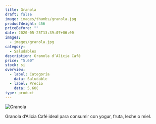 ```yaml
---
title: Granola
draft: false
image: images/thumbs/granola.jpg
productWeight: 456
priceBefore: ""
date: 2020-05-25T13:39:07+06:00
images:
  - images/granola.jpg
category:
  - Saludables
description: Granola d’Alicia Café
price: "5.60"
stock: si
overview:
  - label: Categoría
    data: Saludable
  - label: Precio
    data: 5.60€
type: product
---
```

![Granola](/images/granola.jpg "Granola")

Granola d’Alicia Café ideal para consumir con yogur, fruta, leche o miel.
